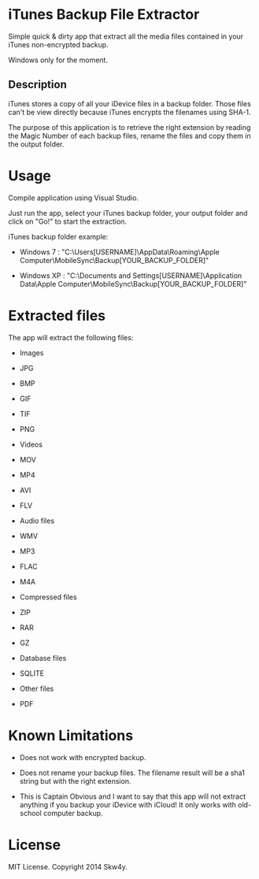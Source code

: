 iTunes Backup File Extractor
===========
Simple quick & dirty app that extract all the media files contained in your iTunes non-encrypted backup.

Windows only for the moment.

Description
---- 
iTunes stores a copy of all your iDevice files in a backup folder.
Those files can't be view directly because iTunes encrypts the filenames using SHA-1.

The purpose of this application is to retrieve the right extension by reading the Magic Number of each backup files, rename the files and copy them in the output folder.


Usage
=====
Compile application using Visual Studio.

Just run the app, select your iTunes backup folder, your output folder and click on "Go!" to start the extraction.

iTunes backup folder example: 
- Windows 7 : "C:\Users\[USERNAME]\AppData\Roaming\Apple Computer\MobileSync\Backup\[YOUR_BACKUP_FOLDER\]"

- Windows XP : "C:\Documents and Settings\[USERNAME]\Application Data\Apple Computer\MobileSync\Backup\[YOUR_BACKUP_FOLDER\]"

  
Extracted files 
=====
The app will extract the following files:

- Images
 - JPG
 - BMP
 - GIF
 - TIF
 - PNG
	
- Videos
 - MOV
 - MP4
 - AVI
 - FLV
	
- Audio files
 - WMV
 - MP3
 - FLAC
 - M4A
	
- Compressed files
 - ZIP
 - RAR
 - GZ
	
- Database files
 - SQLITE
	
- Other files
 - PDF
	
  
Known Limitations
=================
- Does not work with encrypted backup.

- Does not rename your backup files. The filename result will be a sha1 string but with the right extension.

- This is Captain Obvious and I want to say that this app will not extract anything if you backup your iDevice with iCloud! It only works with old-school computer backup.

	 
License
=======
MIT License.  Copyright 2014 Skw4y.